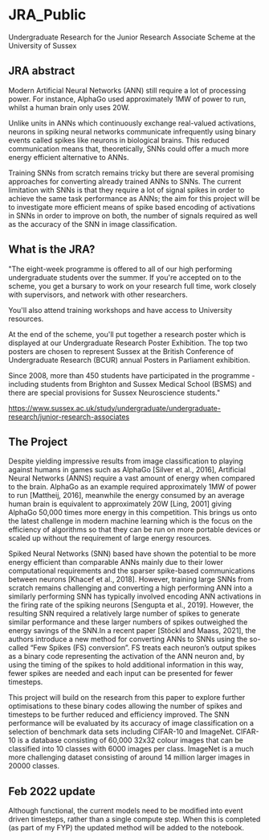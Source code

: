 # JRA_Public
Undergraduate Research for the Junior Research Associate Scheme at the University of Sussex

## JRA abstract

Modern Artificial Neural Networks (ANN) still require a lot of processing power. For instance, AlphaGo used approximately 1MW of power to run, whilst a human brain only uses 20W.

Unlike units in ANNs which continuously exchange real-valued activations, neurons in spiking neural networks communicate infrequently using binary events called spikes like neurons in biological 
brains. This reduced communication means that, theoretically, SNNs could offer a much more energy efficient alternative to ANNs. 

Training SNNs from scratch remains tricky but there are several promising approaches for converting 
already trained ANNs to SNNs. The current limitation with SNNs is that they require a lot of signal spikes in order to achieve the same task performance as ANNs; the aim for this project will be to 
investigate more efficient means of spike based encoding of activations in SNNs in order to improve on both, the number of signals required as well as the accuracy of the SNN in image classification.

## What is the JRA?

"The eight-week programme is offered to all of our high performing undergraduate students over the summer. If you're accepted on to the scheme, you get a bursary to work on your research full time, work closely with supervisors, and network with other researchers.

You'll also attend training workshops and have access to University resources.

At the end of the scheme, you'll put together a research poster which is displayed at our Undergraduate Research Poster Exhibition. The top two posters are chosen to represent Sussex at the British Conference of Undergraduate Research (BCUR) annual Posters in Parliament exhibition. 

Since 2008, more than 450 students have participated in the programme - including students from Brighton and Sussex Medical School (BSMS) and there are special provisions for Sussex Neuroscience students."

https://www.sussex.ac.uk/study/undergraduate/undergraduate-research/junior-research-associates

## The Project 

Despite yielding impressive results from image classification to playing against humans in games such as AlphaGo [Silver et al., 2016], Artificial Neural Networks (ANNS) require a vast amount of energy when compared to the brain. AlphaGo as an example required approximately 1MW of power to run [Mattheij, 2016], meanwhile the energy consumed by an average human brain is equivalent to approximately 20W [Ling, 2001] giving AlphaGo 50,000 times more energy in this competition. This brings us onto the latest challenge in modern machine learning which is the focus on the efficiency of algorithms so that they can be run on more portable devices or scaled up without the requirement of large energy resources.

Spiked Neural Networks (SNN) based have shown the potential to be more energy efficient than comparable ANNs mainly due to their lower computational requirements and the sparser spike-based communications between neurons [Khacef et al., 2018]. However, training large SNNs from scratch remains challenging and converting a high performing ANN into a similarly performing SNN has typically involved encoding ANN activations in the firing rate of the spiking neurons [Sengupta et al., 2019]. However, the resulting SNN required a relatively large number of spikes to generate similar performance and these larger numbers of spikes outweighed the energy savings of the SNN.In a recent paper [Stöckl and Maass, 2021], the authors introduce a new method for converting ANNs to SNNs using the so-called “Few Spikes (FS) conversion”. FS treats each neuron’s output spikes as a binary code representing the activation of the ANN neuron and, by using the timing of the spikes to 
hold additional information in this way, fewer spikes are needed and each input can be presented for fewer timesteps.

This project will build on the research from this paper to explore further optimisations to these binary codes allowing the number of spikes and timesteps to be further reduced and efficiency improved. The SNN performance will be evaluated by its accuracy of image classification on a selection of benchmark data sets including CIFAR-10 and ImageNet. CIFAR-10 is a database consisting of 60,000 32x32 colour images that can be classified into 10 classes with 6000 images per class. ImageNet is a much more challenging dataset consisting of around 14 million larger images in 20000 classes.

## Feb 2022 update

Although functional, the current models need to be modified into event driven timesteps, rather than a single compute step. When this is completed (as part of my FYP) the updated method will be added to the notebook.

